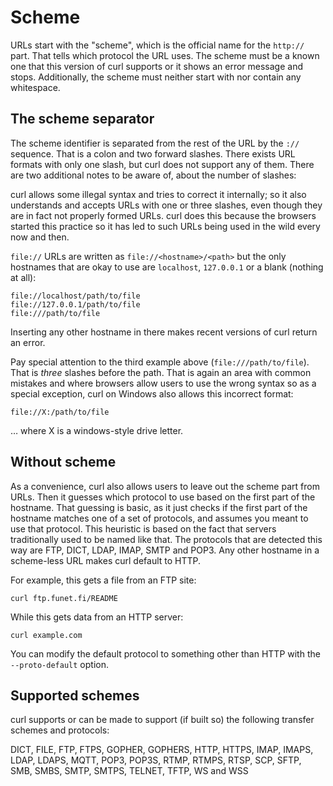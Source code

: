 # Scheme

URLs start with the "scheme", which is the official name for the `http://`
part. That tells which protocol the URL uses. The scheme must be a known one
that this version of curl supports or it shows an error message and stops.
Additionally, the scheme must neither start with nor contain any whitespace.

## The scheme separator

The scheme identifier is separated from the rest of the URL by the `://`
sequence. That is a colon and two forward slashes. There exists URL formats
with only one slash, but curl does not support any of them. There are two
additional notes to be aware of, about the number of slashes:

curl allows some illegal syntax and tries to correct it internally; so it also
understands and accepts URLs with one or three slashes, even though they are
in fact not properly formed URLs. curl does this because the browsers started
this practice so it has led to such URLs being used in the wild every now and
then.

`file://` URLs are written as `file://<hostname>/<path>` but the only
hostnames that are okay to use are `localhost`, `127.0.0.1` or a blank
(nothing at all):

    file://localhost/path/to/file
    file://127.0.0.1/path/to/file
    file:///path/to/file

Inserting any other hostname in there makes recent versions of curl return an
error.

Pay special attention to the third example above
(`file:///path/to/file`). That is *three* slashes before the path. That is
again an area with common mistakes and where browsers allow users to use the
wrong syntax so as a special exception, curl on Windows also allows this
incorrect format:

    file://X:/path/to/file

… where X is a windows-style drive letter.

## Without scheme

As a convenience, curl also allows users to leave out the scheme part from
URLs. Then it guesses which protocol to use based on the first part of the
hostname. That guessing is basic, as it just checks if the first part of the
hostname matches one of a set of protocols, and assumes you meant to use that
protocol. This heuristic is based on the fact that servers traditionally used
to be named like that. The protocols that are detected this way are FTP, DICT,
LDAP, IMAP, SMTP and POP3. Any other hostname in a scheme-less URL makes curl
default to HTTP.

For example, this gets a file from an FTP site:

    curl ftp.funet.fi/README
    
While this gets data from an HTTP server:

    curl example.com

You can modify the default protocol to something other than HTTP with the
`--proto-default` option.

## Supported schemes

curl supports or can be made to support (if built so) the following transfer
schemes and protocols:

DICT, FILE, FTP, FTPS, GOPHER, GOPHERS, HTTP, HTTPS, IMAP, IMAPS, LDAP, LDAPS,
MQTT, POP3, POP3S, RTMP, RTMPS, RTSP, SCP, SFTP, SMB, SMBS, SMTP, SMTPS,
TELNET, TFTP, WS and WSS

